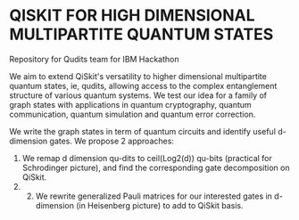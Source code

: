 # QISKIT FOR HIGH DIMENSIONAL MULTIPARTITE QUANTUM STATES
Repository for Qudits team for IBM Hackathon

We aim to extend QiSkit's versatility to higher dimensional multipartite quantum states, ie, qudits, allowing access to the complex entanglement structure of various quantum systems. We test our idea for a family of graph states with applications in quantum cryptography, quantum communication, quantum simulation and quantum error correction.

We write the graph states in term of quantum circuits and identify useful d-dimension gates. We propose 2 approaches: 
1. We remap d dimension qu-dits to ceil(Log2(d)) qu-bits (practical for Schrodinger picture), and find the corresponding gate decomposition on QiSkit. 
2. 2. We rewrite generalized Pauli matrices for our interested gates in d-dimension (in Heisenberg picture) to add to QiSkit basis.
